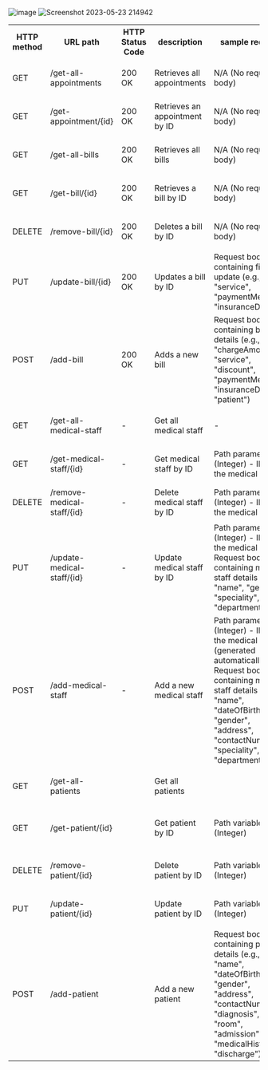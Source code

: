 ![image](https://github.com/MohammedBuirat/hospital-management-system/assets/114314089/642a2159-076d-4268-ab8a-be516a6b9e14)
![Screenshot 2023-05-23 214942](https://github.com/MohammedBuirat/hospital-management-system/assets/114314089/639cec0f-2adb-43f6-9a4e-fe9dff5e2fb8)

<table>
  <tr>
    <th>HTTP method</th>
    <th>URL path</th>
    <th>HTTP Status Code</th>
    <th>description</th>
    <th>sample request</th>
    <th>sample response</th>
    <tr>
      <tr>
  <td>GET</td>
  <td>/get-all-appointments</td>
  <td>200 OK</td>
  <td>Retrieves all appointments</td>
  <td>N/A (No request body)</td>
  <td>
    <pre>
      Status: 200 OK
      Body: List of AppointmentDto objects representing the appointments
    </pre>
  </td>
</tr>
  <tr>
  <td>GET</td>
  <td>/get-appointment/{id}</td>
  <td>200 OK</td>
  <td>Retrieves an appointment by ID</td>
  <td>N/A (No request body)</td>
  <td>
    <pre>
      Status: 200 OK
      Body: AppointmentDto object representing the requested appointment
    </pre>
  </td>
</tr>
  <tr>
  <td>GET</td>
  <td>/get-all-bills</td>
  <td>200 OK</td>
  <td>Retrieves all bills</td>
  <td>N/A (No request body)</td>
  <td>
    <pre>
      Status: 200 OK
      Body: List of BillDto objects representing all the bills
    </pre>
  </td>
</tr>
  <tr>
  <td>GET</td>
  <td>/get-bill/{id}</td>
  <td>200 OK</td>
  <td>Retrieves a bill by ID</td>
  <td>N/A (No request body)</td>
  <td>
    <pre>
      Status: 200 OK
      Body: BillDto object representing the requested bill
    </pre>
  </td>
</tr>
  <tr>
  <td>DELETE</td>
  <td>/remove-bill/{id}</td>
  <td>200 OK</td>
  <td>Deletes a bill by ID</td>
  <td>N/A (No request body)</td>
  <td>
    <pre>
      Status: 200 OK
      Body: N/A (No response body)
    </pre>
  </td>
</tr>
  <tr>
  <td>PUT</td>
  <td>/update-bill/{id}</td>
  <td>200 OK</td>
  <td>Updates a bill by ID</td>
  <td>Request body: Map containing fields to update (e.g., "service", "paymentMethod", "insuranceDetails")</td>
  <td>
    <pre>
      Status: 200 OK
      Body: BillDto object representing the updated bill
    </pre>
  </td>
</tr>
  <tr>
  <td>POST</td>
  <td>/add-bill</td>
  <td>200 OK</td>
  <td>Adds a new bill</td>
  <td>Request body: Map containing bill details (e.g., "id", "chargeAmount", "service", "discount", "paymentMethod", "insuranceDetails", "patient")</td>
  <td>
    <pre>
      Status: 200 OK
      Body: Bill object representing the added bill
    </pre>
  </td>
</tr>
  <tr>
  <td>GET</td>
  <td>/get-all-medical-staff</td>
  <td>-</td>
  <td>Get all medical staff</td>
  <td>-</td>
  <td>
    <pre>
      Status: 200 OK
      Body: List of MedicalStaffDto objects representing the medical staff
    </pre>
  </td>
</tr>

<tr>
  <td>GET</td>
  <td>/get-medical-staff/{id}</td>
  <td>-</td>
  <td>Get medical staff by ID</td>
  <td>Path parameter: id (Integer) - ID of the medical staff</td>
  <td>
    <pre>
      Status: 200 OK
      Body: MedicalStaffDto object representing the medical staff with the given ID
    </pre>
  </td>
</tr>

<tr>
  <td>DELETE</td>
  <td>/remove-medical-staff/{id}</td>
  <td>-</td>
  <td>Delete medical staff by ID</td>
  <td>Path parameter: id (Integer) - ID of the medical staff</td>
  <td>
    <pre>
      Status: 200 OK
      Body: true if the medical staff was deleted successfully, false otherwise
    </pre>
  </td>
</tr>

<tr>
  <td>PUT</td>
  <td>/update-medical-staff/{id}</td>
  <td>-</td>
  <td>Update medical staff by ID</td>
  <td>
    Path parameter: id (Integer) - ID of the medical staff<br>
    Request body: Map containing medical staff details (e.g., "name", "gender", "speciality", "department")
  </td>
  <td>
    <pre>
      Status: 200 OK
      Body: MedicalStaffDto object representing the updated medical staff
    </pre>
  </td>
</tr>

<tr>
  <td>POST</td>
  <td>/add-medical-staff</td>
  <td>-</td>
  <td>Add a new medical staff</td>
  <td>
    Path parameter: id (Integer) - ID of the medical staff (generated automatically)<br>
    Request body: Map containing medical staff details (e.g., "name", "dateOfBirth", "gender", "address", "contactNumber", "speciality", "department")
  </td>
  <td>
    <pre>
      Status: 200 OK
      Body: MedicalStaffDto object representing the added medical staff
    </pre>
  </td>
</tr>
  <tr>
  <td>GET</td>
  <td>/get-all-patients</td>
  <td></td>
  <td>Get all patients</td>
  <td></td>
  <td>
    <pre>
      Status: 200 OK
      Body: List of PatientDto objects representing patients
    </pre>
  </td>
</tr>
<tr>
  <td>GET</td>
  <td>/get-patient/{id}</td>
  <td></td>
  <td>Get patient by ID</td>
  <td>Path variable: "id" (Integer)</td>
  <td>
    <pre>
      Status: 200 OK
      Body: PatientDto object representing the patient
      Status: 404 Not Found (if patient with the given ID doesn't exist)
    </pre>
  </td>
</tr>
<tr>
  <td>DELETE</td>
  <td>/remove-patient/{id}</td>
  <td></td>
  <td>Delete patient by ID</td>
  <td>Path variable: "id" (Integer)</td>
  <td>
    <pre>
      Status: 200 OK
      Body: true (if deletion is successful), false (if patient with the given ID doesn't exist)
    </pre>
  </td>
</tr>
<tr>
  <td>PUT</td>
  <td>/update-patient/{id}</td>
  <td></td>
  <td>Update patient by ID</td>
  <td>Path variable: "id" (Integer)</td>
  <td>
    <pre>
      Status: 200 OK
      Body: PatientDto object representing the updated patient
    </pre>
  </td>
</tr>
<tr>
  <td>POST</td>
  <td>/add-patient</td>
  <td></td>
  <td>Add a new patient</td>
  <td>Request body: Map containing patient details (e.g., "id", "name", "dateOfBirth", "gender", "address", "contactNumber", "diagnosis", "room", "admission", "medicalHistory", "discharge")</td>
  <td>
    <pre>
      Status: 200 OK
      Body: PatientDto object representing the added patient
    </pre>
  </td>
</tr>
  
  </table>
